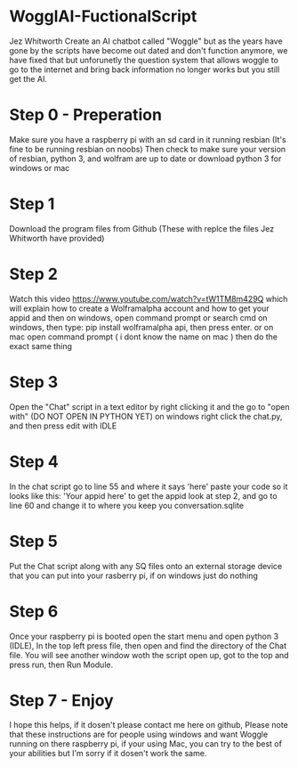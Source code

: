 # WogglAI-FuctionalScript
Jez Whitworth Create an AI chatbot called "Woggle" but as the years have gone by the scripts have become out dated and don't function anymore, we have fixed that but unforunetly the question system that allows woggle to go to the internet and bring back information no longer works but you still get the AI.

# Step 0 - Preperation
Make sure you have a raspberry pi with an sd card in it running resbian (It's fine to be running resbian on noobs)
Then check to make sure your version of resbian, python 3, and wolfram are up to date or download python 3 for windows or mac

# Step 1
Download the program files from Github (These with replce the files Jez Whitworth have provided)

# Step 2
Watch this video https://www.youtube.com/watch?v=tW1TM8m429Q which will explain how to create a Wolframalpha account and how to get your appid and then on windows, open command prompt or search cmd on windows, then type: pip install wolframalpha api, then press enter. or on mac open command prompt ( i dont know the name on mac ) then do the exact same thing

# Step 3
Open the "Chat" script in a text editor by right clicking it and the go to "open with" (DO NOT OPEN IN PYTHON YET) on windows right click the chat.py, and then press edit with IDLE

# Step 4
In the chat script go to line 55 and where it says 'here' paste your code so it looks like this: 'Your appid here' to get the appid look at step 2, and go to line 60 and change it to where you keep you conversation.sqlite

# Step 5 
Put the Chat script along with any SQ files onto an external storage device that you can put into your rasberry pi, if on windows just do nothing

# Step 6
Once your raspberry pi is booted open the start menu and open python 3 (IDLE), In the top left press file, then open and find the directory of the Chat file. You will see another window woth the script open up, got to the top and press run, then Run Module.

# Step 7 - Enjoy
I hope this helps, if it dosen't please contact me here on github, Please note that these instructions are for people using windows and want Woggle running on there raspberry pi, if your using Mac, you can try to the best of your abilities but I'm sorry if it dosen't work the same.
